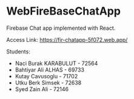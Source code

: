 # WebFireBaseChatApp
Firebase Chat app implemented with React. 

Access Link: https://fir-chatapp-5f072.web.app/


Students:
- Naci Burak KARABULUT - 72564
- Bahtiyar Ali ALHAS - 69733
- Kutay Cavusoglu - 71702
- Utku Berk Simsek - 72638
- Syed Zain Ali - 72146
